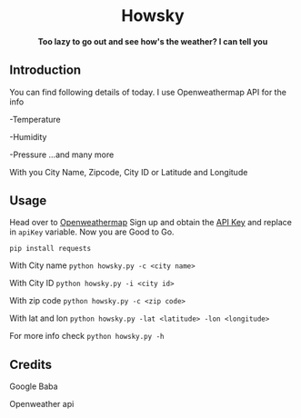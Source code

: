<h1 align="center">
  Howsky
  <br>
</h1>

<h4 align="center">Too lazy to go out and see how's the weather? I can tell you</h4>

## Introduction
You can find following details of today. I use Openweathermap API for the info

-Temperature

-Humidity

-Pressure ...and many more

With you City Name, Zipcode, City ID or Latitude and Longitude

## Usage
Head over to [Openweathermap](https://home.openweathermap.org/users/sign_up) Sign up and obtain the [API Key](https://home.openweathermap.org/api_keys) and replace in `apiKey` variable. Now you are Good to Go.

`pip install requests`

With City name
`python howsky.py -c <city name>`

With City ID
`python howsky.py -i <city id>`

With zip code
`python howsky.py -c <zip code>`

With lat and lon
`python howsky.py -lat <latitude> -lon <longitude>`

For more info check `python howsky.py -h`

## Credits 
Google Baba

Openweather api
